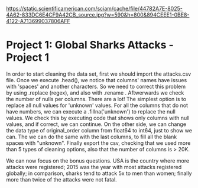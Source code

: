 https://static.scientificamerican.com/sciam/cache/file/44782A7E-8025-4A62-833DC6E4CF9A42CB_source.jpg?w=590&h=800&894CEEE1-0BE8-4122-A713699037806AFF
# Project 1: Global Sharks Attacks - Project 1

In order to start cleaning the data set, first we should import the attacks.csv file.
Once we execute .head(), we notice that columns' names have issues with 'spaces' and another characters. So we need to correct this problem by using .replace (regex), and also with .rename .
Aftwerwards we check the number of nulls per columns. There are a lot! The simplest option is to replace all null values for 'unknown' values. For all the columns that do not have numbers, we can execute a .fillna('unknown') to replace the null values. We check this by executing code that shows only columns with null values, and if correct, we can continue.
On the other side, we can change the data type of original_order column from float64 to int64, just to show we can.
The we can do the same with the last columns, to fill all the blank spaces with "unknown".
Finally export the csv, checking that we used more than 5 types of cleaning options, also that the number of columns is > 20K.

We can now focus on the bonus questions. USA is the country where more attacks were registered; 2015 was the year with most attacks registered globally; in comparison, sharks tend to attack 5x to men than women; finally more than twice of the attacks were not fatal.

